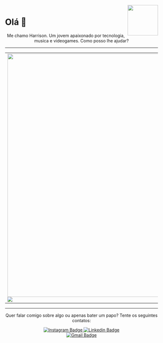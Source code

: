 
<img src="https://i.giphy.com/media/v1.Y2lkPTc5MGI3NjExaHhwcWdpeDV4OHpkNXc2cjF0NnM1NGl4NDFjaGd0M3dmYjMwdzhreiZlcD12MV9pbnRlcm5hbF9naWZfYnlfaWQmY3Q9cw/UQ1EI1ML2ABQdbebup/giphy.gif" width="100px" align="right"/>
<h1>Olá 👋 </h1>
<p align="center">Me chamo Harrison. Um jovem apaixonado por tecnologia, musica e videogames. Como posso lhe ajudar?</p>

<hr/>

<table border="0">
<tr>
<td>
<img src="https://github-readme-stats.vercel.app/api/top-langs/?username=harrisonleandro&hide_progress=false&theme=radical" width="800px" /><br/>
<img src="https://github-readme-stats.vercel.app/api?username=harrisonleandro&show_icons=true&theme=radical" />
</td>

<td>

<h4>Formação</h4>

- 🧑‍🏫 Autodidata

  </hr>

<h4  align="center">Technology Stack 👨‍💻</h4>  
<div aling="center>
  
<img src="https://img.shields.io/badge/HTML5-E34F26?style=for-the-badge&logo=html5&logoColor=white"/>
<img src="https://img.shields.io/badge/CSS3-1572B6?style=for-the-badge&logo=css3&logoColor=white" />
</div>
</td>
</tr>
</table>

<hr/>
<p align="center"> Quer falar comigo sobre algo ou apenas bater um papo? Tente os seguintes contatos: </p>
<div align="center">
<a href="https://www.instagram.com/riukinhoo/">
  <img src="https://img.shields.io/badge/-@riukinhoo-fe428e?logo=instagram&logoColor=white" alt="Instagram Badge" />
</a>
<a href="https://www.linkedin.com/in/harrison-leandro-a84820252/">
  <img src="https://img.shields.io/badge/-Harrison%20Leandro-fe428e?logo=linkedin&logoColor=white" alt="Linkedin Badge" />
</a>
<br/>
<a href="mailto:harrisonleandro2022@gmail.com">
  <img src="https://img.shields.io/badge/-harrisonleandro@gmail.com-fe428e?logo=gmail&logoColor=white" alt="Gmail Badge" />
</a>
</div>
